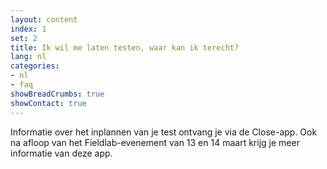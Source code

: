 ```yaml
---
layout: content
index: 1
set: 2
title: Ik wil me laten testen, waar kan ik terecht?
lang: nl
categories:
- nl
- faq
showBreadCrumbs: true
showContact: true
---
```

Informatie over het inplannen van je test ontvang je via de Close-app. Ook na afloop van het Fieldlab-evenement van 13 en 14 maart krijg je meer informatie van deze app.
